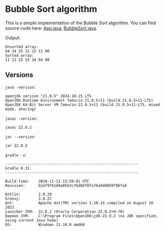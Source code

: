 # Bubble Sort algorithm

This is a simple implementation of the Bubble Sort algorithm. You can find source code here: [App.java](app/src/main/java/org/example/App.java), [BubbleSort.java](app/src/main/java/org/example/BubbleSort.java).

Output:

```
Unsorted array:
64 34 25 12 22 11 90
Sorted array:
11 12 22 25 34 64 90
```

## Versions

`java -version`:

```
openjdk version "21.0.5" 2024-10-15 LTS
OpenJDK Runtime Environment Temurin-21.0.5+11 (build 21.0.5+11-LTS)
OpenJDK 64-Bit Server VM Temurin-21.0.5+11 (build 21.0.5+11-LTS, mixed mode, sharing)
```

`javac -version`:

```
javac 22.0.2
```

`jar --version`:

```
jar 22.0.2
```

`gradle -v`:

```
------------------------------------------------------------
Gradle 8.11
------------------------------------------------------------

Build time:    2024-11-11 13:58:01 UTC
Revision:      b2ef976169a05b3c76d04f0fa76a940859f96fa4

Kotlin:        2.0.20
Groovy:        3.0.22
Ant:           Apache Ant(TM) version 1.10.14 compiled on August 16 2023
Launcher JVM:  22.0.2 (Oracle Corporation 22.0.2+9-70)
Daemon JVM:    C:\Program Files\OpenJDK\jdk-22.0.2 (no JDK specified, using current Java home)
OS:            Windows 11 10.0 amd64
```